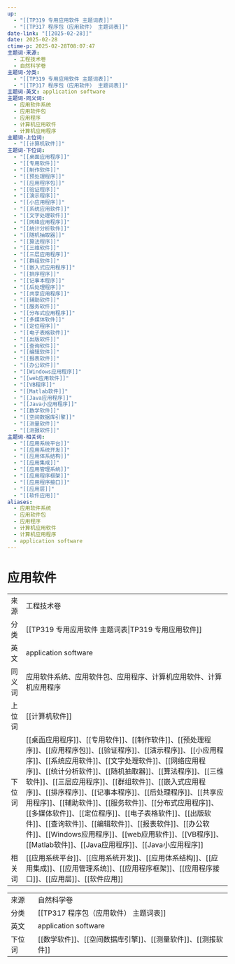 ```yaml
---
up:
  - "[[TP319 专用应用软件 主题词表]]"
  - "[[TP317 程序包（应用软件） 主题词表]]"
date-link: "[[2025-02-28]]"
date: 2025-02-28
ctime-p: 2025-02-28T08:07:47
主题词-来源:
  - 工程技术卷
  - 自然科学卷
主题词-分类:
  - "[[TP319 专用应用软件 主题词表]]"
  - "[[TP317 程序包（应用软件） 主题词表]]"
主题词-英文: application software
主题词-同义词:
  - 应用软件系统
  - 应用软件包
  - 应用程序
  - 计算机应用软件
  - 计算机应用程序
主题词-上位词:
  - "[[计算机软件]]"
主题词-下位词:
  - "[[桌面应用程序]]"
  - "[[专用软件]]"
  - "[[制作软件]]"
  - "[[预处理程序]]"
  - "[[应用程序包]]"
  - "[[验证程序]]"
  - "[[演示程序]]"
  - "[[小应用程序]]"
  - "[[系统应用软件]]"
  - "[[文字处理软件]]"
  - "[[网络应用程序]]"
  - "[[统计分析软件]]"
  - "[[随机抽取器]]"
  - "[[算法程序]]"
  - "[[三维软件]]"
  - "[[三层应用程序]]"
  - "[[群组软件]]"
  - "[[嵌入式应用程序]]"
  - "[[排序程序]]"
  - "[[记事本程序]]"
  - "[[后处理程序]]"
  - "[[共享应用程序]]"
  - "[[辅助软件]]"
  - "[[服务软件]]"
  - "[[分布式应用程序]]"
  - "[[多媒体软件]]"
  - "[[定位程序]]"
  - "[[电子表格软件]]"
  - "[[出版软件]]"
  - "[[查询软件]]"
  - "[[编辑软件]]"
  - "[[报表软件]]"
  - "[[办公软件]]"
  - "[[Windows应用程序]]"
  - "[[web应用软件]]"
  - "[[VB程序]]"
  - "[[Matlab软件]]"
  - "[[Java应用程序]]"
  - "[[Java小应用程序]]"
  - "[[数学软件]]"
  - "[[空间数据库引擎]]"
  - "[[测量软件]]"
  - "[[测报软件]]"
主题词-相关词:
  - "[[应用系统平台]]"
  - "[[应用系统开发]]"
  - "[[应用体系结构]]"
  - "[[应用集成]]"
  - "[[应用管理系统]]"
  - "[[应用程序框架]]"
  - "[[应用程序接口]]"
  - "[[应用层]]"
  - "[[软件应用]]"
aliases:
  - 应用软件系统
  - 应用软件包
  - 应用程序
  - 计算机应用软件
  - 计算机应用程序
  - application software
---
```


# 应用软件

|     |                                                                                                                                                                                                                                                                                                                                                                                                                    |
| --- | ------------------------------------------------------------------------------------------------------------------------------------------------------------------------------------------------------------------------------------------------------------------------------------------------------------------------------------------------------------------------------------------------------------------ |
| 来源  | 工程技术卷                                                                                                                                                                                                                                                                                                                                                                                                              |
| 分类  | [[TP319 专用应用软件 主题词表\|TP319 专用应用软件]]                                                                                                                                                                                                                                                                                                                                                                                |
| 英文  | application software                                                                                                                                                                                                                                                                                                                                                                                               |
| 同义词 | 应用软件系统、应用软件包、应用程序、计算机应用软件、计算机应用程序                                                                                                                                                                                                                                                                                                                                                                                  |
| 上位词 | [[计算机软件]]                                                                                                                                                                                                                                                                                                                                                                                                          |
| 下位词 | [[桌面应用程序]]、[[专用软件]]、[[制作软件]]、[[预处理程序]]、[[应用程序包]]、[[验证程序]]、[[演示程序]]、[[小应用程序]]、[[系统应用软件]]、[[文字处理软件]]、[[网络应用程序]]、[[统计分析软件]]、[[随机抽取器]]、[[算法程序]]、[[三维软件]]、[[三层应用程序]]、[[群组软件]]、[[嵌入式应用程序]]、[[排序程序]]、[[记事本程序]]、[[后处理程序]]、[[共享应用程序]]、[[辅助软件]]、[[服务软件]]、[[分布式应用程序]]、[[多媒体软件]]、[[定位程序]]、[[电子表格软件]]、[[出版软件]]、[[查询软件]]、[[编辑软件]]、[[报表软件]]、[[办公软件]]、[[Windows应用程序]]、[[web应用软件]]、[[VB程序]]、[[Matlab软件]]、[[Java应用程序]]、[[Java小应用程序]] |
| 相关词 | [[应用系统平台]]、[[应用系统开发]]、[[应用体系结构]]、[[应用集成]]、[[应用管理系统]]、[[应用程序框架]]、[[应用程序接口]]、[[应用层]]、[[软件应用]]                                                                                                                                                                                                                                                                                                                        |

|   |   |
|---|---|
|来源|自然科学卷|
|分类|[[TP317 程序包（应用软件） 主题词表]]|
|英文|application software|
|下位词|[[数学软件]]、[[空间数据库引擎]]、[[测量软件]]、[[测报软件]]|
